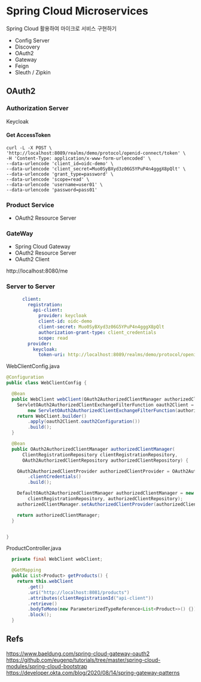 Spring Cloud Microservices
===============================

Spring Cloud 활용하여 마이크로 서비스 구현하기
- Config Server
- Discovery
- OAuth2
- Gateway
- Feign
- Sleuth / Zipkin

## OAuth2

### Authorization Server
Keycloak

#### Get AccessToken 
```shell
curl -L -X POST \
'http://localhost:8089/realms/demo/protocol/openid-connect/token' \
-H 'Content-Type: application/x-www-form-urlencoded' \
--data-urlencode 'client_id=oidc-demo' \
--data-urlencode 'client_secret=Muo0SyBXyd3z06G5YPuP4n4gggX8pQlt' \
--data-urlencode 'grant_type=password' \
--data-urlencode 'scope=read' \
--data-urlencode 'username=user01' \
--data-urlencode 'password=pass01'
```

### Product Service
- OAuth2 Resource Server


### GateWay
- Spring Cloud Gateway
- OAuth2 Resource Server
- OAuth2 Client

http://localhost:8080/me


### Server to Server

```yaml
      client:
        registration:
          api-client:
            provider: keycloak
            client-id: oidc-demo
            client-secret: Muo0SyBXyd3z06G5YPuP4n4gggX8pQlt
            authorization-grant-type: client_credentials
            scope: read
        provider:
          keycloak:
            token-uri: http://localhost:8089/realms/demo/protocol/openid-connect/token
```

WebClientConfig.java
```java
@Configuration
public class WebClientConfig {

  @Bean
  public WebClient webClient(OAuth2AuthorizedClientManager authorizedClientManager) {
    ServletOAuth2AuthorizedClientExchangeFilterFunction oauth2Client =
        new ServletOAuth2AuthorizedClientExchangeFilterFunction(authorizedClientManager);
    return WebClient.builder()
        .apply(oauth2Client.oauth2Configuration())
        .build();
  }

  @Bean
  public OAuth2AuthorizedClientManager authorizedClientManager(
      ClientRegistrationRepository clientRegistrationRepository,
      OAuth2AuthorizedClientRepository authorizedClientRepository) {

    OAuth2AuthorizedClientProvider authorizedClientProvider = OAuth2AuthorizedClientProviderBuilder.builder()
        .clientCredentials()
        .build();

    DefaultOAuth2AuthorizedClientManager authorizedClientManager = new DefaultOAuth2AuthorizedClientManager(
        clientRegistrationRepository, authorizedClientRepository);
    authorizedClientManager.setAuthorizedClientProvider(authorizedClientProvider);

    return authorizedClientManager;
  }


}

```

ProductController.java
```java
  private final WebClient webClient;

  @GetMapping
  public List<Product> getProducts() {
    return this.webClient
        .get()
        .uri("http://localhost:8081/products")
        .attributes(clientRegistrationId("api-client"))
        .retrieve()
        .bodyToMono(new ParameterizedTypeReference<List<Product>>() {})
        .block();
  }

```




## Refs
https://www.baeldung.com/spring-cloud-gateway-oauth2
https://github.com/eugenp/tutorials/tree/master/spring-cloud-modules/spring-cloud-bootstrap
https://developer.okta.com/blog/2020/08/14/spring-gateway-patterns
